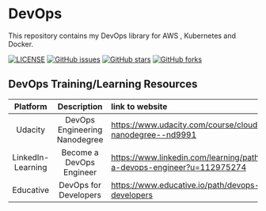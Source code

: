 # DevOps
This repository contains my DevOps library for AWS , Kubernetes and Docker.

[![LICENSE](https://img.shields.io/github/license/rayotoo/DevOps?style=flat-square&color=green)](https://github.com/rayotoo/DevOps/blob/main/LICENSE)
[![GitHub issues](https://img.shields.io/github/issues/rayotoo/DevOps?style=flat-square)](https://github.com/rayotoo/DevOps/issues)
[![GitHub stars](https://img.shields.io/github/stars/rayotoo/DevOps?style=flat-square&color=important)](https://github.com/rayotoo/DevOps/stargazers)
[![GitHub forks](https://img.shields.io/github/forks/rayotoo/DevOps?style=flat-square&color=blueviolet)](https://github.com/rayotoo/DevOps/network/members)



## DevOps Training/Learning Resources
| Platform              | Description                    | link to website                                                               |
| :----:                |    :----:                      | :---                                                                          |
| Udacity               | DevOps Engineering Nanodegree  | https://www.udacity.com/course/cloud-dev-ops-nanodegree--nd9991               |
| LinkedIn-Learning     | Become a DevOps Engineer       | https://www.linkedin.com/learning/paths/become-a-devops-engineer?u=112975274  |
| Educative             | DevOps for Developers          | https://www.educative.io/path/devops-for-developers                           |
